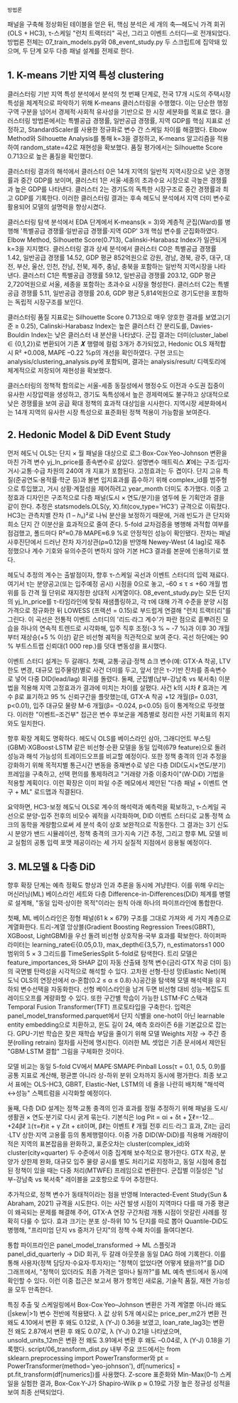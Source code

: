 	방법론
패널을 구축해 정상화된 테이블을 얻은 뒤, 핵심 분석은 세 개의 축—헤도닉 가격 회귀(OLS + HC3), τ-스케일 "런치 트랙터리" 곡선, 그리고 이벤트 스터디—로 전개되었다. 방법론 전체는 07_train_models.py와 08_event_study.py 두 스크립트에 집약돼 있으며, 두 단계 모두 다층 패널 설계를 전제로 한다.

## 1. K-means 기반 지역 특성 clustering
클러스터링 기반 지역 특성 분석에서 분석의 첫 번째 단계로, 전국 17개 시도의 주택시장 특성을 체계적으로 파악하기 위해 K-means 클러스터링을 수행했다. 이는 단순한 행정구역 구분을 넘어서 경제적·사회적 유사성을 기반으로 한 시장 세분화를 목표로 했다. 클러스터링 방법론에서는 특별공급 경쟁률, 일반공급 경쟁률, 지역 GDP를 핵심 지표로 선정하고, StandardScaler를 사용한 정규화로 변수 간 스케일 차이를 해결했다. Elbow Method와 Silhouette Analysis를 통해 k=3을 결정하고, K-means 알고리즘을 적용하여 random_state=42로 재현성을 확보했다. 품질 평가에서는 Silhouette Score 0.713으로 높은 품질을 확인했다.

클러스터링 결과의 해석에서 클러스터 0은 14개 지역의 일반적 지역시장으로 낮은 경쟁률과 중간 GDP를 보이며, 클러스터 1은 서울·세종의 초과수요 시장으로 극높은 경쟁률과 높은 GDP를 나타낸다. 클러스터 2는 경기도의 독특한 시장구조로 중간 경쟁률과 최고 GDP를 기록한다. 이러한 클러스터링 결과는 후속 헤도닉 분석에서 지역 더미 변수로 활용되어 모델의 설명력을 향상시켰다.

클러스터링 탐색 분석에서 EDA 단계에서 K-means(k = 3)와 계층적 군집(Ward)를 병행해 '특별공급 경쟁률·일반공급 경쟁률·지역 GDP' 3개 핵심 변수를 군집화하였다. Elbow Method, Silhouette Score(0.713), Calinski-Harabasz Index가 일관되게 k=3을 지지했다. 클러스터링 결과 상세 분석에서 클러스터 C0은 특별공급 경쟁률 1.42, 일반공급 경쟁률 14.52, GDP 평균 852억원으로 강원, 경남, 경북, 광주, 대구, 대전, 부산, 울산, 인천, 전남, 전북, 제주, 충남, 충북을 포함하는 일반적 지역시장을 나타낸다. 클러스터 C1은 특별공급 경쟁률 59.12, 일반공급 경쟁률 203.12, GDP 평균 2,720억원으로 서울, 세종을 포함하는 초과수요 시장을 형성한다. 클러스터 C2는 특별공급 경쟁률 5.11, 일반공급 경쟁률 20.6, GDP 평균 5,814억원으로 경기도만을 포함하는 독립적 시장구조를 보인다.

클러스터링 품질 지표로는 Silhouette Score 0.713으로 매우 양호한 결과를 보였고(기준 ≥ 0.25), Calinski-Harabasz Index는 높은 클러스터 간 분리도를, Davies-Bouldin Index는 낮은 클러스터 내 분산을 나타냈다. 군집 결과는 더미(cluster_label ∈ {0,1,2})로 변환되어 기존 𝑿 행렬에 컬럼 3개가 추가되었고, Hedonic OLS 재적합 시 R² +0.008, MAPE –0.22 %p의 개선을 확인하였다. 구현 코드는 analysis/clustering_analysis.py에 포함되며, 결과는 analysis/result/ 디렉토리에 체계적으로 저장되어 재현성을 확보했다.

클러스터링의 정책적 함의로는 서울-세종 동질성에서 행정수도 이전과 수도권 집중이 유사한 시장압력을 생성하고, 경기도 독특성에서 높은 경제력에도 불구하고 상대적으로 낮은 경쟁률을 보여 공급 확대 정책의 효과적 대상임을 시사한다. 지역시장 세분화에서는 14개 지역의 유사한 시장 특성으로 표준화된 정책 적용이 가능함을 보여준다.

## 2. Hedonic Model & DiD Event Study
먼저 헤도닉 OLS는 단지 × 월 패널을 대상으로 로그·Box-Cox·Yeo-Johnson 변환을 마친 가격 변수 yj_ln_price를 종속변수로 삼았다. 설명변수 매트릭스 𝑿에는 구조·입지·거시·교통·수급 차원의 240여 개 지표가 포함된다. 고정효과는 두 겹이다. 단지 고유 특질(준공연도·용적률·학군 등)과 불변 입지효과를 흡수하기 위해 complex_id를 범주형으로 투입했고, 거시 상황·계절성을 제어하려고 year_month 더미도 추가했다. 이중 고정효과 디자인은 구조적으로 다층 패널(도시 × 연도/분기)을 염두에 둔 기획안과 결을 같이 한다. 추정은 statsmodels.OLS(y, X).fit(cov_type='HC3') 규격으로 이뤄졌다. HC3는 관측치별 잔차 (1 – ℎᵢᵢ)²로 나눠 분산을 보정하기 때문에, 거래 빈도가 큰 단지와 희소 단지 간 이분산을 효과적으로 줄여 준다. 5-fold 교차검증을 병행해 과적합 여부를 점검했고, 폴드마다 R²≈0.78·MAPE≈6.9 %로 안정적인 성능이 확인됐다. 잔차는 패널 사후진단에서 드러난 잔차 자기상관(ρ≈0.12)을 반영해 Newey-West (4 lag)로 재추정했으나 계수 기호와 유의수준이 변하지 않아 기본 HC3 결과를 본문에 인용하기로 했다.

헤도닉 추정의 계수는 출발점이자, 향후 τ-스케일 곡선과 이벤트 스터디의 입력 재료다. 여기서 τ는 분양공고(또는 입주예정 공시) 시점을 0으로 놓고, –60 ≤ τ ≤ +60 개월 범위를 등 간격 월 단위로 재지정한 상대적 시계열이다. 08_event_study.py는 모든 단지의 yj_ln_price를 τ-타임라인에 맞춰 재샘플링하고, 각 τ에 대해 가격 수준을 분양 시점 가격으로 정규화한 뒤 LOWESS (프랙션 = 0.15)로 부드럽게 연결해 "런치 트랙터리"를 그린다. 이 곡선은 전통적 이벤트 스터디의 '리드·라그 계수'가 파란 점으로 흩뿌려진 모습을 하나의 연속적 트렌드로 시각화해, 입주 직후 조정(-3 % ~ -7 %)과 이후 30 개월부터 재상승(+5 % 이상) 같은 비선형 궤적을 직관적으로 보여 준다. 곡선 하단에는 90 % 부트스트랩 신뢰대(1 000 rep.)를 덧대 변동성을 표시했다.

이벤트 스터디 설계는 두 갈래다. 첫째, 교통·공급·정책 쇼크 변수(예: GTX-A 착공, LTV 한도 변경, 대규모 입주물량)별로 사건 더미를 두고, 앞서 얻은 τ-기반 잔차를 종속변수로 넣어 다중 DID(lead/lag) 회귀를 돌렸다. 둘째, 군집별(남부-강남축 vs 북서축) 이분법을 적용해 지역 고정효과가 결과에 미치는 차이를 살폈다. 사건 k의 시차 ℓ 효과는 계수 β로 표기하고 95 % 신뢰구간을 플랏했는데, GTX-A 착공 +12 개월(β= 0.031, p<0.01), 입주 대규모 물량 M-6 개월(β= -0.024, p<0.05) 등이 통계적으로 뚜렷했다. 이러한 "이벤트–조건부" 접근은 변수 후보군을 계층별로 정리한 사전 기획표의 취지와도 일치한다.

향후 확장 계획도 명확하다. 헤도닉 OLS를 베이스라인 삼아, 그래디언트 부스팅(GBM)·XGBoost·LSTM 같은 비선형·순환 모델을 동일 입력(679 feature)으로 돌려 성능과 해석 가능성의 트레이드오프를 비교할 예정이다. 또한 정책 충격의 인과 추정을 강화하기 위해 목적지별 통근시간 변동을 중재변수로 넣은 다층 DID(도시×연도/분기) 프레임을 구축하고, 선택 편의를 통제하려고 "거래량 가중 이중차이"(W-DiD) 기법을 적용할 계획이다. 이런 확장은 이미 파일 수준 메모에서 제안된 "다층 패널 + 이벤트 연구 + ML" 로드맵과 직결된다.

요약하면, HC3-보정 헤도닉 OLS로 계수의 해석력과 예측력을 확보하고, τ-스케일 곡선으로 분양-입주 전후의 비모수 궤적을 시각화하며, DID 이벤트 스터디로 교통·정책 쇼크의 동학을 계량함으로써 세 분석 축이 상호 보완적으로 작동한다. 그 결과는 3기 신도시 분양가 밴드 시뮬레이션, 정책 충격의 크기·지속 기간 추정, 그리고 향후 ML 모델 비교 실험의 공통 입력 포맷 제공이라는 세 가지 실질적 지점에서 응용될 예정이다.

## 3. ML모델 & 다층 DiD
향후 확장 단계는 예측 정확도 향상과 인과 추론을 동시에 겨냥한다. 이를 위해 우리는 머신러닝(ML) 베이스라인 세트와 다층 Difference-in-Differences(DiD) 체계를 병렬로 설계해, "동일 입력·상이한 목적"이라는 원칙 아래 하나의 파이프라인에 통합한다.

첫째, ML 베이스라인은 정형 패널(61 k × 679) 구조를 그대로 가져와 세 가지 계층으로 계열화한다. 트리-계열 앙상블(Gradient Boosting Regression Trees(GBRT), XGBoost, LightGBM)을 우선 돌려 비선형 상호작용·국부 효과를 확보한다. 하이퍼파라미터는 learning_rate∈{0.05,0.1}, max_depth∈{3,5,7}, n_estimators≤1 000 범위의 5 × 3 그리드를 TimeSeriesSplit 5-fold로 탐색한다. 트리 모델은 feature_importances_와 SHAP 값이 자동 산출돼 정책 변수(금리·GTX 착공 더미 등)의 국면별 탄력성을 시각적으로 해석할 수 있다. 고차원 선형-탄성 망(Elastic Net)(헤도닉 OLS의 연장선에서 α-혼합(0.2 ≤ α ≤ 0.8)·λ)공간을 탐색해 모델 해석력을 유지하되 변수선택을 자동화한다. 선형 베이스라인을 남겨 두면 비선형 대비 성능-복잡도 트레이드오프를 계량화할 수 있다. 또한 구간별 학습이 가능한 LSTM-FC 스택과 Temporal Fusion Transformer(TFT) 프로토타입을 구축한다. 입력은 panel_model_transformed.parquet에서 단지 식별을 one-hot이 아닌 learnable entity embedding으로 치환하고, 윈도 길이 24, 예측 호라이즌 6을 기본값으로 잡는다. GPU-기반 학습은 잦은 재학습 부담을 줄이기 위해 모델 Weights 저장 → 주간 증분(rolling retrain) 절차를 사전에 명시한다. 이러한 ML 셋업은 기존 문서에서 제안된 "GBM·LSTM 결합" 그림을 구체화한 것이다.

모델 비교는 동일 5-fold CV에서 MAPE·SMAPE·Pinball Loss(τ = 0.1, 0.5, 0.9)를 공통 지표로 계산해, 평균뿐 아니라 상-하위 분위 오차까지 동시에 평가한다. 최종 보고서 표에는 OLS-HC3, GBRT, Elastic-Net, LSTM의 네 줄을 나란히 배치해 "해석력↔성능" 스펙트럼을 시각화할 예정이다.

둘째, 다층 DiD 설계는 정책·교통 충격의 인과 효과를 정밀 추정하기 위해 패널을 도시/생활권 × 연도·분기로 다시 굵게 묶는다. 기본식은 log Pit = αi + δt + ∑ℓ=-12…+24βℓ 𝟙(τ=ℓ)it + γ Zit + εit이며, βℓ는 이벤트 ℓ 개월 전후 리드·라그 효과, Zit는 금리·LTV 상한·지역 고용률 등의 통제행렬이다. 이중 가중 DID(W-DiD)를 적용해 거래량이 적은 지역의 표본잡음을 완화하고, 표준오차는 cluster(complex_id)와 cluster(city×quarter) 두 수준에서 이중 집계해 보수적으로 평가한다. GTX 착공, 분양가 상한제 완화, 대규모 입주 물량 공시를 별도 처리기로 지정하고, 동일 시점에 중첩된 정책이 있을 때는 다중 처리(MTWFE) 프레임으로 변환한다. 군집별 이질성은 "남부-강남축 vs 북서축" 레이블을 교호항으로 두어 추정한다.

추가적으로, 정책 변수가 동태적이라는 점을 반영해 Interacted-Event Study(Sun & Abraham, 2021) 규격을 시도한다. 이는 사건 발생 시점이 지역마다 다를 때 가중 평균이 왜곡되는 문제를 해결해 주어, GTX-A 연장 구간처럼 개통 시점이 엇갈린 사례를 정확히 다룰 수 있다. 효과 크기는 분포 상-하위 10 % 단지를 따로 뽑아 Quantile-DiD도 병행해, "프리미엄 단지 vs 중저가 단지"의 정책 수혜 차이를 들여다본다.

통합 파이프라인은 panel_model_transformed → ML 스플릿과 panel_did_quarterly → DiD 회귀, 두 갈래 아웃풋을 동일 DAG 하에 기록한다. 이를 통해 사용자(정책 담당자·수요자·투자자)는 "정책이 없었다면 어떻게 됐을까?"를 DiD 그래프에서, "정책이 있더라도 최종 가격은 얼마나 될까?"를 ML 예측 밴드에서 동시에 확인할 수 있다. 이런 이중 접근은 보고서 평가 항목인 새로움, 기술적 품질, 재현 가능성을 모두 만족한다.

특징 추출 및 스케일링에서 Box-Cox·Yeo–Johnson 변환은 가격 계열뿐 아니라 왜도(|skew|>1) 변수 전반에 적용됐다. λ 값 상위 5개 예시로는 price_per_m2가 변환 전 왜도 4.10에서 변환 후 왜도 0.12로, λ (Y-J) 0.36을 보였고, loan_rate_lag3는 변환 전 왜도 2.87에서 변환 후 왜도 0.07로, λ (Y-J) 0.21을 나타냈으며, unsold_units_12m은 변환 전 왜도 3.91에서 변환 후 왜도 –0.04로, λ (Y-J) 0.18을 기록했다. script/06_transform_dist.py 내부 주요 코드에서는 from sklearn.preprocessing import PowerTransformer와 pt = PowerTransformer(method='yeo-johnson'), df[numerics] = pt.fit_transform(df[numerics])를 사용했다. Z-score 표준화와 Min-Max(0–1) 스케일을 실험한 결과, Box-Cox·Y-J가 Shapiro-Wilk p ≈ 0.19로 가장 높은 정규성 성적을 보여 최종 선택되었다.

